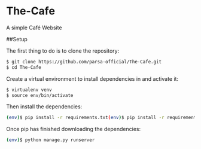 # The-Cafe
A simple Café Website

##Setup

The first thing to do is to clone the repository:

```sh
$ git clone https://github.com/parsa-official/The-Cafe.git
$ cd The-Cafe
```

Create a virtual environment to install dependencies in and activate it:

```sh
$ virtualenv venv
$ source env/bin/activate
```

Then install the dependencies:

```sh
(env)$ pip install -r requirements.txt(env)$ pip install -r requirements.txt
```

Once pip has finished downloading the dependencies:

```sh
(env)$ python manage.py runserver
```
